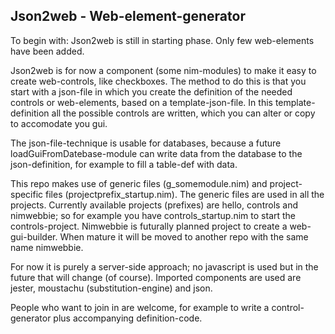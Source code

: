 ## Json2web - Web-element-generator

To begin with: Json2web is still in starting phase. Only few web-elements have been added.

Json2web is for now a component (some nim-modules) to make it easy to create web-controls, like checkboxes. The method to do this is that you start with a json-file in which you create the definition of the needed controls or web-elements, based on a template-json-file. In this template-definition all the possible controls are written, which you can alter or copy to accomodate you gui.

The json-file-technique is usable for databases, because a future loadGuiFromDatebase-module can write data from the database to the json-definition, for example to fill a table-def with data. 

This repo makes use of generic files (g_somemodule.nim) and project-specific files (projectprefix_startup.nim). The generic files are used in all the projects. Currently available projects (prefixes) are hello, controls and nimwebbie; so for example you have controls_startup.nim to start the controls-project. Nimwebbie is futurally planned project to create a web-gui-builder. When mature it will be moved to another repo with the same name nimwebbie.

For now it is purely a server-side approach; no javascript is used but in the future that will change (of course). Imported components are used are jester, moustachu (substitution-engine) and json.

People who want to join in are welcome, for example to write a control-generator plus accompanying definition-code.





